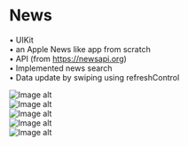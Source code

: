 # News


• UIKit<br>
• an Apple News like app from scratch<br>
• API (from https://newsapi.org)<br>
• Implemented news search<br>
• Data update by swiping using refreshControl<br>

![Image alt](https://github.com/nzhkv/News/blob/main/1.png)
<br>
![Image alt](https://github.com/nzhkv/News/blob/main/11.png)
<br>
![Image alt](https://github.com/nzhkv/News/blob/main/2.png)
<br>
![Image alt](https://github.com/nzhkv/News/blob/main/3.png)
<br>
![Image alt](https://github.com/nzhkv/News/blob/main/4.png)
<br>
